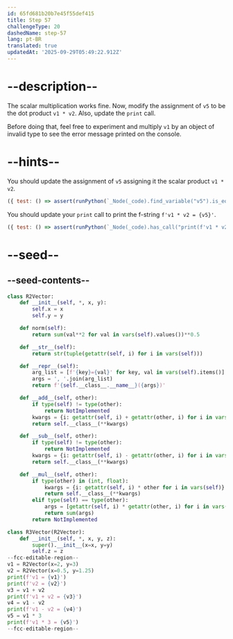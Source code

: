 ```yaml
---
id: 65fd681b20b7e45f55def415
title: Step 57
challengeType: 20
dashedName: step-57
lang: pt-BR
translated: true
updatedAt: '2025-09-29T05:49:22.912Z'
---
```


# --description--

The scalar multiplication works fine. Now, modify the assignment of `v5` to be the dot product `v1 * v2`. Also, update the `print` call.

Before doing that, feel free to experiment and multiply `v1` by an object of invalid type to see the error message printed on the console.


# --hints--

You should update the assignment of `v5` assigning it the scalar product `v1 * v2`.

```js
({ test: () => assert(runPython(`_Node(_code).find_variable("v5").is_equivalent("v5 = v1 * v2")`)) })
```

You should update your `print` call to print the f-string `f'v1 * v2 = {v5}'`. 

```js
({ test: () => assert(runPython(`_Node(_code).has_call("print(f'v1 * v2 = {v5}')")`)) })
```

# --seed--

## --seed-contents--

```py
class R2Vector:
    def __init__(self, *, x, y):
        self.x = x
        self.y = y

    def norm(self):
        return sum(val**2 for val in vars(self).values())**0.5

    def __str__(self):
        return str(tuple(getattr(self, i) for i in vars(self)))

    def __repr__(self):
        arg_list = [f'{key}={val}' for key, val in vars(self).items()]
        args = ', '.join(arg_list)
        return f'{self.__class__.__name__}({args})'

    def __add__(self, other):
        if type(self) != type(other):
            return NotImplemented
        kwargs = {i: getattr(self, i) + getattr(other, i) for i in vars(self)}
        return self.__class__(**kwargs)

    def __sub__(self, other):
        if type(self) != type(other):
            return NotImplemented
        kwargs = {i: getattr(self, i) - getattr(other, i) for i in vars(self)}
        return self.__class__(**kwargs)

    def __mul__(self, other):
        if type(other) in (int, float):
            kwargs = {i: getattr(self, i) * other for i in vars(self)}
            return self.__class__(**kwargs)        
        elif type(self) == type(other):
            args = [getattr(self, i) * getattr(other, i) for i in vars(self)]
            return sum(args)            
        return NotImplemented

class R3Vector(R2Vector):
    def __init__(self, *, x, y, z):
        super().__init__(x=x, y=y)
        self.z = z
--fcc-editable-region--
v1 = R2Vector(x=2, y=3)
v2 = R2Vector(x=0.5, y=1.25)
print(f'v1 = {v1}')
print(f'v2 = {v2}')
v3 = v1 + v2
print(f'v1 + v2 = {v3}')
v4 = v1 - v2
print(f'v1 - v2 = {v4}')
v5 = v1 * 3
print(f'v1 * 3 = {v5}')
--fcc-editable-region--
```

